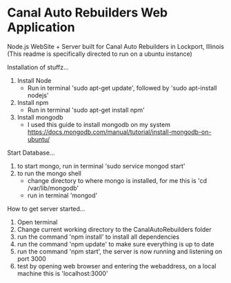 # Canal Auto Rebuilders Web Application
Node.js WebSite + Server built for Canal Auto Rebuilders in Lockport, Illinois
(This readme is specifically directed to run on a ubuntu instance)

Installation of stuffz...
1. Install Node
      - Run in terminal 'sudo apt-get update', followed by 'sudo apt-install nodejs'
2. Install npm
      - Run in terminal 'sudo apt-get install npm'
3. Install mongodb
      - I used this guide to install mongodb on my system
      https://docs.mongodb.com/manual/tutorial/install-mongodb-on-ubuntu/

Start Database...
1. to start mongo, run in terminal 'sudo service mongod start'
2. to run the mongo shell
      - change directory to where mongo is installed, for me this is 'cd /var/lib/mongodb'
      - run in terminal 'mongod'


How to get server started...
1. Open terminal
2. Change current working directory to the CanalAutoRebuilders folder
3. run the command 'npm install' to install all dependencies
4. run the command 'npm update' to make sure everything is up to date
5. run the command 'npm start', the server is now running and listening on port 3000
6. test by opening web browser and entering the webaddress, on a local machine this is 'localhost:3000'
